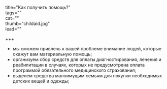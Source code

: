 title="Как получить помощь?"    
tags=""    
cat=""     
thumb="childaid.jpg"    
lead=""    

+++  

* мы сможем привлечь к вашей проблеме внимание людей, которые окажут вам материальную помощь;  
* организуем сбор средств для оплаты диагностирования, лечения и реабилитации в случаях, которых не предусмотрена оплата программой обязательного медицинского страхования;   
* выделем средства малоимущим семьям для покупки необходимых детских вещей и одежды;